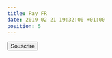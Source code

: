 ```yaml
---
title: Pay FR
date: 2019-02-21 19:32:00 +01:00
position: 5
---
```


<form action="https://www.paypal.com/cgi-bin/webscr" method="post" target="_top">
<input type="hidden" name="cmd" value="_s-xclick">
<input type="hidden" name="hosted_button_id" value="AXQG8TSJJ3YN8">
<input type="submit" border="0" name="submit" value="Souscrire">
<img alt="" border="0" src="https://www.paypalobjects.com/fr_FR/i/scr/pixel.gif" width="1" height="1">
</form>
